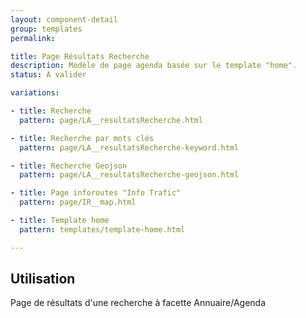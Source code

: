 ```yaml
---
layout: component-detail
group: templates
permalink:

title: Page Résultats Recherche
description: Modèle de page agenda basée sur le template "home".
status: A valider

variations:

- title: Recherche
  pattern: page/LA__resultatsRecherche.html

- title: Recherche par mots clés
  pattern: page/LA__resultatsRecherche-keyword.html

- title: Recherche Geojson
  pattern: page/LA__resultatsRecherche-geojson.html

- title: Page inforoutes "Info Trafic"
  pattern: page/IR__map.html

- title: Template home
  pattern: templates/template-home.html

---
```

## Utilisation

Page de résultats d'une recherche à facette Annuaire/Agenda

